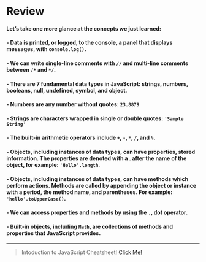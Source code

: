 # Review

#### Let’s take one more glance at the concepts we just learned:

#### - Data is printed, or logged, to the console, a panel that displays messages, with `console.log()`.
#### - We can write single-line comments with `//` and multi-line comments between `/*` and `*/`.
#### - There are 7 fundamental data types in JavaScript: strings, numbers, booleans, null, undefined, symbol, and object.
#### - Numbers are any number without quotes: `23.8879`
#### - Strings are characters wrapped in single or double quotes: `'Sample String'`
#### - The built-in arithmetic operators include `+`, `-`, `*`, `/`, and `%`.
#### - Objects, including instances of data types, can have properties, stored information. The properties are denoted with a . after the name of the object, for example: `'Hello'.length`.
#### - Objects, including instances of data types, can have methods which perform actions. Methods are called by appending the object or instance with a period, the method name, and parentheses. For example: `'hello'.toUpperCase()`.
#### - We can access properties and methods by using the `.`, dot operator.
#### - Built-in objects, including `Math`, are collections of methods and properties that JavaScript provides.
---
> Intoduction to JavaScript Cheatsheet!
[Click Me!](https://www.codecademy.com/learn/introduction-to-javascript/modules/learn-javascript-introduction/cheatsheet) 